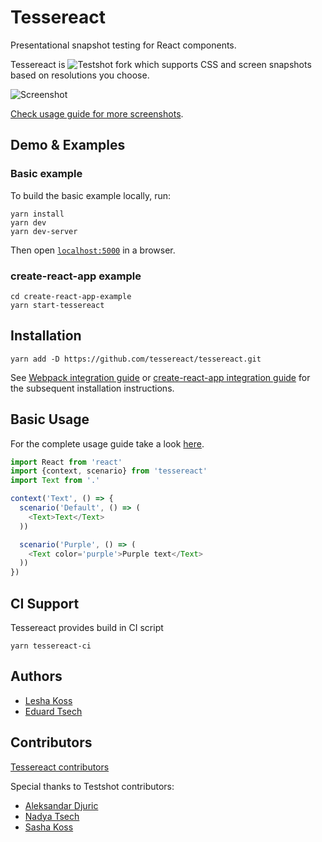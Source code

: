 # Tessereact

Presentational snapshot testing for React components.

Tessereact is ![Testshot](https://github.com/toptal/testshot) fork which supports CSS and screen snapshots based on resolutions you choose.

![Screenshot](https://github.com/toptal/testshot/blob/master/docs/images/failing_context.png?raw=true)

[Check usage guide for more screenshots](docs/usage.md).

## Demo & Examples

### Basic example

To build the basic example locally, run:

```
yarn install
yarn dev
yarn dev-server
```

Then open [`localhost:5000`](http://localhost:5000) in a browser.

### create-react-app example

```
cd create-react-app-example
yarn start-tessereact
```

## Installation

```
yarn add -D https://github.com/tessereact/tessereact.git
```

See [Webpack integration guide](docs/webpack-integration.md)
or [create-react-app integration guide](docs/create-react-app-integration.md)
for the subsequent installation instructions.

## Basic Usage

For the complete usage guide take a look [here](docs/usage.md).

``` js
import React from 'react'
import {context, scenario} from 'tessereact'
import Text from '.'

context('Text', () => {
  scenario('Default', () => (
    <Text>Text</Text>
  ))

  scenario('Purple', () => (
    <Text color='purple'>Purple text</Text>
  ))
})
```

## CI Support

Tessereact provides build in CI script

```
yarn tessereact-ci
```

## Authors

- [Lesha Koss](https://github.com/LeshaKoss)
- [Eduard Tsech](https://github.com/edtsech)

## Contributors

[Tessereact contributors](https://github.com/tessereact/tessereact/graphs/contributors)

Special thanks to Testshot contributors:
  - [Aleksandar Djuric](https://dribbble.com/mnmalt)
  - [Nadya Tsech](https://twitter.com/n_tsech)
  - [Sasha Koss](https://github.com/kossnocorp)
